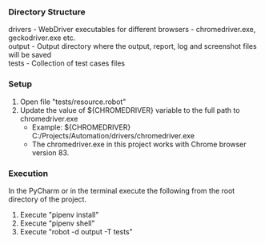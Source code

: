 ### Directory Structure
drivers - WebDriver executables for different browsers - chromedriver.exe, geckodriver.exe etc.  
output  - Output directory where the output, report, log and screenshot files will be saved  
tests   - Collection of test cases files  


### Setup
1. Open file "tests/resource.robot"
2. Update the value of ${CHROMEDRIVER} variable to the full path to chromedriver.exe
   - Example: ${CHROMEDRIVER}    C:/Projects/Automation/drivers/chromedriver.exe
   - The chromedriver.exe in this project works with Chrome browser version 83.


### Execution
In the PyCharm or in the terminal execute the following from the root directory of the project.
1. Execute "pipenv install"
2. Execute "pipenv shell"
3. Execute "robot -d output -T tests"
